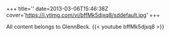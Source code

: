 +++
title=''
date=2013-03-06T15:46:38Z
cover='https://i.ytimg.com/vi/bffMk5djxq8/sddefault.jpg'
+++

All content belongs to GlennBeck.
{{< youtube bffMk5djxq8 >}}
